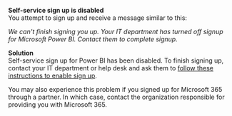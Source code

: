 **Self-service sign up is disabled**    
You attempt to sign up and receive a message similar to this: 

*We can't finish signing you up. Your IT department has turned off signup for Microsoft Power BI. Contact them to complete signup.* 

**Solution**    
Self-service sign up for Power BI has been disabled. To finish signing up, contact your IT department or help desk and ask them to [follow these instructions to enable sign up](../admin/service-admin-disable-self-service.md). 

You may also experience this problem if you signed up for Microsoft 365 through a partner. In which case, contact the organization responsible for providing you with Microsoft 365. 